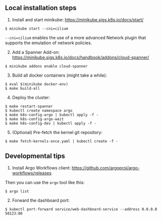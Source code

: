 ## Local installation steps

1. Install and start minikube: https://minikube.sigs.k8s.io/docs/start/
```
$ minikube start --cni=cilium
```

`--cni=cilium` enables the use of a more advanced Network plugin that supports
the emulation of network policies.

2. Add a Spanner Add-on: https://minikube.sigs.k8s.io/docs/handbook/addons/cloud-spanner/
```
$ minikube addons enable cloud-spanner
```
3. Build all docker containers (might take a while):
```
$ eval $(minikube docker-env)
$ make build-all
```
4. Deploy the cluster:
```
$ make restart-spanner
$ kubectl create namespace argo
$ make k8s-config-argo | kubectl apply -f -
$ make k8s-config-argo-wait
$ make k8s-config-dev | kubectl apply -f -
```
5. (Optional) Pre-fetch the kernel git repository:
```
$ make fetch-kernels-once.yaml | kubectl create -f -
```

## Developmental tips

1. Install Argo Workflows client: https://github.com/argoproj/argo-workflows/releases

Then you can use the `argo` tool like this:

```
$ argo list
```

2. Forward the dashboard port:

```
$ kubectl port-forward service/web-dashboard-service --address 0.0.0.0 50123:80
```
